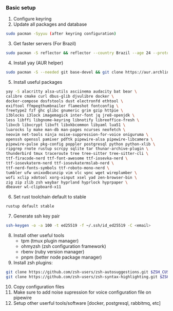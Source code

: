 ### Basic setup

1. Configure keyring
2. Update all packages and database
```sh
sudo pacman -Syyuu (after keyring configuration)
```
3. Get faster servers (For Brazil)
```sh
sudo pacman -S reflector && reflector --country Brazil --age 24 --protocol https --sort rate --save /etc/pacman.d/mirrorlist
```
4. Install yay (AUR helper)
```sh
sudo pacman -S --needed git base-devel && git clone https://aur.archlinux.org/yay.git && cd yay && makepkg -si
```
5. Install useful packages
```sh
yay -S alacritty alsa-utils asciinema audacity bat bear \
calibre cmake curl dbus-glib djvulibre docker \
docker-compose dosfstools dust electronfd ethtool \
exiftool ffmpegthumbnailer flameshot fontconfig \
freetype2 fzf ghc glibc gnumeric grim gzip httpie \
i3blocks i3lock imagemagick inter-font jq jre8-openjdk \
less libffi libgnome-keyring libnotify libreoffice-fresh \
libxcb libxcrypt libxft libxkbcommon libyaml lua51 \
luarocks ly make man-db man-pages ncurses neofetch \
neovim net-tools ninja noise-suppression-for-voice oniguruma \
openssh openssl pamixer pdftk pipewire-alsa pipewire-libcamera \
pipewire-pulse pkg-config poppler postgresql python python-xlib \
ripgrep rnote rustup scrcpy sqlite tar thunar-archive-plugin \
thunderbird tmux traceroute tree tree-sitter tree-sitter-cli \
ttf-firacode-nerd ttf-font-awesome ttf-iosevka-nerd \
ttf-iosevkaterm-nerd ttf-iosevkatermslab-nerd \
ttf-nerd-fonts-symbols ttf-roboto-mono-nerd \
tumbler ufw unixodbcunzip vim vlc vpnc wget wireplumber \
wofi xclip xdotool xorg-xinput xsel yad zen-browser-bin \
zig zip zlib zsh waybar hyprland hyprlock hyprpaper \
dbeaver wl-clipboard-x11
```
6. Set rust toolchain default to stable
```sh
rustup default stable
```
7. Generate ssh key pair
```sh
ssh-keygen -o -a 100 -t ed25519 -f ~/.ssh/id_ed25519 -C <email>
```
8. Install other useful tools
    - tpm (tmux plugin manager)
    - ohmyzsh (zsh configuration framework)
    - rbenv (ruby version manager)
    - pnpm (better node package manager)
9. Install zsh plugins:
```sh
git clone https://github.com/zsh-users/zsh-autosuggestions.git $ZSH_CUSTOM/plugins/zsh-autosuggestions
git clone https://github.com/zsh-users/zsh-syntax-highlighting.git $ZSH_CUSTOM/plugins/zsh-syntax-highlighting
```
10. Copy configuration files
11. Make sure to add noise supression for voice configuration file on pipewire
12. Setup other userful tools/software [docker, postgresql, rabbitmq, etc]
